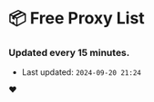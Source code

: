 # :package: Free Proxy List
### Updated every 15 minutes.

- Last updated: `2024-09-20 21:24`

:heart:
